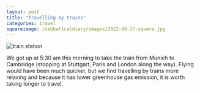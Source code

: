 ```yaml
---
layout: post
title: "Travelling by trains"
categories: travel
squareimage: /sabbaticaldiary/images/2022-09-17-square.jpg
---
```

<img src="/sabbaticaldiary/images/2022-09-17.jpg" alt="train station" class="center">

We got up at 5:30 am this morning to take the train from Munich to Cambridge (stopping at Stuttgart, Paris and London along the way). Flying would have been much quicker, but we find travelling by trains more relaxing and because it has lower greenhouse gas emission, it is worth taking longer to travel.